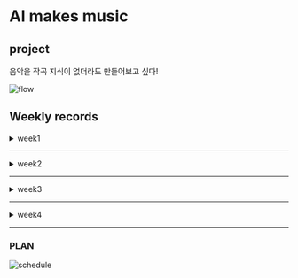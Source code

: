 # AI makes music

## project
 음악을 작곡 지식이 없더라도 만들어보고 싶다!

![flow](https://user-images.githubusercontent.com/52736420/64063155-97907e80-cc2b-11e9-9951-991d517f31b4.png)

## Weekly records

<details>
<summary> week1 </summary>
<div markdown='1'>
  
 - INPUT : Fruit genie 를 활용한 입력장치  
            magenta_fruit genie
           
           구성요소
           1. 라즈베리 파이 : 터치를 받아 피오노 지니 소프트웨어로 전송하고 메모를 재생하는 노드앱 실행
           2. teensy dev 보드 : 터치 감지 및 소프트웨어 전송을 처리 
           
    ![structure](https://user-images.githubusercontent.com/52736420/64146446-00f4d500-ce58-11e9-8b8d-6e14b6356dc7.png)       

- 시스템 구조도 : 음악 데이터를 RNN모델인 LSTM 모델을 통해 학습 시킨 후, 사용자가 음악을 입력하면 LSTM모델을 통하여 비슷한 느낌의 음악을 생성  
![image](https://user-images.githubusercontent.com/52736420/64146533-53ce8c80-ce58-11e9-899b-42cd9f715e0f.png)
  
- **진행상황**
1. 케라스 LSTM 모델로 작곡하기
   Music21 -> 20시간 학습시킨 결과 추상적인 음악. -> 훨씬 깊고 복잡한 네트워크를 만들고 학습시킬 필요성   
     
2. 마젠타 melody-rnn으로 작곡하기
   pre-trained 모델을 가지고 음악을 생성 -> 다른 장르의 음악을 가지고 커스터마이징된 모델 파라미터를 학습시키는 중  
     
3. 마젠타 music-VAE 모델로 작곡하기
   최대 3개의 음을 조합하여 음악을 생성. -> pre-trained 모델을 돌려보기 위해 모델 실행 중

</div>
</details>

---  
<details>
<summary> week2 </summary>
<div markdown="1">
  

- **진행상황**
 <INPUT> : Fruit genie 를 활용한 입력장치  
   
1. 라즈베리 파이 : node app.js 실행 문제 (mpg123 : 오디오 출력 역할 문제)
2. teensy dev 보드 : 스케치를 다운 받아 터치에 따른 반응 변화 확인 
  
 ![image](https://user-images.githubusercontent.com/52736420/64146977-d9067100-ce59-11e9-9e3f-5c0b23ceb1a7.png)



</div>
</details>

---  

<details>
<summary> week3 </summary>
<div markdown='1'>

  
- **진행상황**
 <INPUT> : Fruit genie 를 활용한 입력장치
 
 1. 라즈베리 파이 : 오디오 출력 부분 오류 → 소프트웨어와 직접 연결 방식 선택
 2. teensy dev 보드 : 터치 인식 후 소리 재생 확인
 
- **python 을 활용한 serial data 실시간 받기**  
             
      [window cmd] pip install pyserial  
      
      [python]
      import serial
      import time
      import signal
      import threading
      import winsound #소리 재생





</div>
</details>

---  

<details>
<summary> week4 </summary>
<div markdown='1'>

- **역할 분담**  

      유원호 : audio generation  
      최영철 : imrovement melody-rnn & music VAE  
      이슬기 : servere  
      주선정 : fruit touch, input data  
      정성원 : magenta gpu  




</div>
</details>

--- 


### PLAN  
 
 
![schedule](https://user-images.githubusercontent.com/52736420/64063336-42a23780-cc2e-11e9-97fd-9e1de9192605.png) 
 

